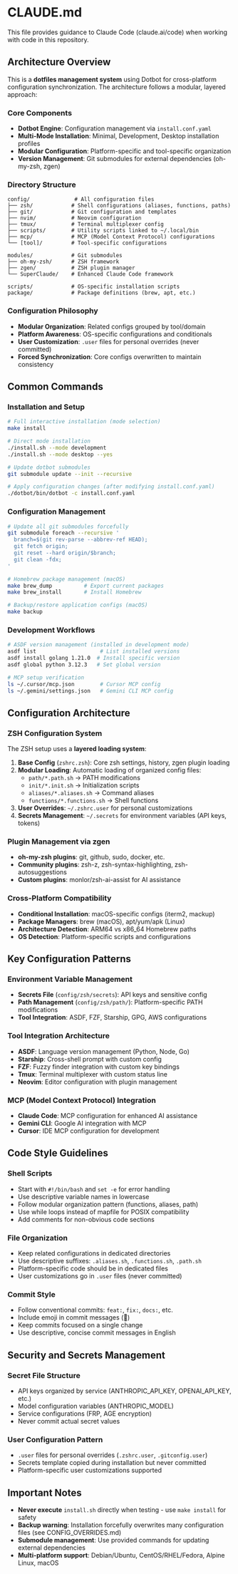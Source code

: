 # CLAUDE.md

This file provides guidance to Claude Code (claude.ai/code) when working with code in this repository.

## Architecture Overview

This is a **dotfiles management system** using Dotbot for cross-platform configuration synchronization. The architecture follows a modular, layered approach:

### Core Components
- **Dotbot Engine**: Configuration management via `install.conf.yaml`
- **Multi-Mode Installation**: Minimal, Development, Desktop installation profiles
- **Modular Configuration**: Platform-specific and tool-specific organization
- **Version Management**: Git submodules for external dependencies (oh-my-zsh, zgen)

### Directory Structure
```
config/              # All configuration files
├── zsh/            # Shell configurations (aliases, functions, paths)
├── git/            # Git configuration and templates
├── nvim/           # Neovim configuration
├── tmux/           # Terminal multiplexer config
├── scripts/        # Utility scripts linked to ~/.local/bin
├── mcp/            # MCP (Model Context Protocol) configurations
└── [tool]/         # Tool-specific configurations

modules/            # Git submodules
├── oh-my-zsh/      # ZSH framework
├── zgen/           # ZSH plugin manager
└── SuperClaude/    # Enhanced Claude Code framework

scripts/            # OS-specific installation scripts
package/            # Package definitions (brew, apt, etc.)
```

### Configuration Philosophy
- **Modular Organization**: Related configs grouped by tool/domain
- **Platform Awareness**: OS-specific configurations and conditionals
- **User Customization**: `.user` files for personal overrides (never committed)
- **Forced Synchronization**: Core configs overwritten to maintain consistency

## Common Commands

### Installation and Setup
```bash
# Full interactive installation (mode selection)
make install

# Direct mode installation
./install.sh --mode development
./install.sh --mode desktop --yes

# Update dotbot submodules
git submodule update --init --recursive

# Apply configuration changes (after modifying install.conf.yaml)
./dotbot/bin/dotbot -c install.conf.yaml
```

### Configuration Management
```bash
# Update all git submodules forcefully
git submodule foreach --recursive '
  branch=$(git rev-parse --abbrev-ref HEAD);
  git fetch origin;
  git reset --hard origin/$branch;
  git clean -fdx;
'

# Homebrew package management (macOS)
make brew_dump          # Export current packages
make brew_install       # Install Homebrew

# Backup/restore application configs (macOS)
make backup
```

### Development Workflows
```bash
# ASDF version management (installed in development mode)
asdf list                    # List installed versions
asdf install golang 1.21.0  # Install specific version
asdf global python 3.12.3   # Set global version

# MCP setup verification
ls ~/.cursor/mcp.json        # Cursor MCP config
ls ~/.gemini/settings.json   # Gemini CLI MCP config
```

## Configuration Architecture

### ZSH Configuration System
The ZSH setup uses a **layered loading system**:
1. **Base Config** (`zshrc.zsh`): Core zsh settings, history, zgen plugin loading
2. **Modular Loading**: Automatic loading of organized config files:
   - `path/*.path.sh` → PATH modifications
   - `init/*.init.sh` → Initialization scripts  
   - `aliases/*.aliases.sh` → Command aliases
   - `functions/*.functions.sh` → Shell functions
3. **User Overrides**: `~/.zshrc.user` for personal customizations
4. **Secrets Management**: `~/.secrets` for environment variables (API keys, tokens)

### Plugin Management via zgen
- **oh-my-zsh plugins**: git, github, sudo, docker, etc.
- **Community plugins**: zsh-z, zsh-syntax-highlighting, zsh-autosuggestions
- **Custom plugins**: monlor/zsh-ai-assist for AI assistance

### Cross-Platform Compatibility
- **Conditional Installation**: macOS-specific configs (iterm2, mackup)
- **Package Managers**: brew (macOS), apt/yum/apk (Linux)
- **Architecture Detection**: ARM64 vs x86_64 Homebrew paths
- **OS Detection**: Platform-specific scripts and configurations

## Key Configuration Patterns

### Environment Variable Management
- **Secrets File** (`config/zsh/secrets`): API keys and sensitive config
- **Path Management** (`config/zsh/path/`): Platform-specific PATH modifications
- **Tool Integration**: ASDF, FZF, Starship, GPG, AWS configurations

### Tool Integration Architecture
- **ASDF**: Language version management (Python, Node, Go)
- **Starship**: Cross-shell prompt with custom config
- **FZF**: Fuzzy finder integration with custom key bindings
- **Tmux**: Terminal multiplexer with custom status line
- **Neovim**: Editor configuration with plugin management

### MCP (Model Context Protocol) Integration
- **Claude Code**: MCP configuration for enhanced AI assistance
- **Gemini CLI**: Google AI integration with MCP
- **Cursor**: IDE MCP configuration for development

## Code Style Guidelines

### Shell Scripts
- Start with `#!/bin/bash` and `set -e` for error handling
- Use descriptive variable names in lowercase
- Follow modular organization pattern (functions, aliases, path)
- Use while loops instead of mapfile for POSIX compatibility
- Add comments for non-obvious code sections

### File Organization
- Keep related configurations in dedicated directories
- Use descriptive suffixes: `.aliases.sh`, `.functions.sh`, `.path.sh`
- Platform-specific code should be in dedicated files
- User customizations go in `.user` files (never committed)

### Commit Style
- Follow conventional commits: `feat:`, `fix:`, `docs:`, etc.
- Include emoji in commit messages (🎸)
- Keep commits focused on a single change
- Use descriptive, concise commit messages in English

## Security and Secrets Management

### Secret File Structure
- API keys organized by service (ANTHROPIC_API_KEY, OPENAI_API_KEY, etc.)
- Model configuration variables (ANTHROPIC_MODEL)
- Service configurations (FRP, AGE encryption)
- Never commit actual secret values

### User Configuration Pattern
- `.user` files for personal overrides (`.zshrc.user`, `.gitconfig.user`)
- Secrets template copied during installation but never committed
- Platform-specific user customizations supported

## Important Notes

- **Never execute** `install.sh` directly when testing - use `make install` for safety
- **Backup warning**: Installation forcefully overwrites many configuration files (see CONFIG_OVERRIDES.md)
- **Submodule management**: Use provided commands for updating external dependencies
- **Multi-platform support**: Debian/Ubuntu, CentOS/RHEL/Fedora, Alpine Linux, macOS